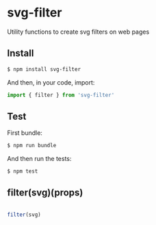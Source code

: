 # svg-filter

Utility functions to create svg filters on web pages

## Install

```bash
$ npm install svg-filter
```

And then, in your code, import:

```javascript
import { filter } from 'svg-filter'
```

## Test

First bundle:

```bash
$ npm run bundle
```

And then run the tests:

```bash
$ npm test
```

## filter(svg)(props)

```javascript

filter(svg)
```